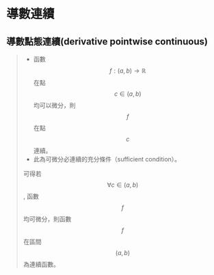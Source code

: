 # 導數連續

## 導數點態連續\(derivative pointwise continuous\)

> * 函數$$f:(a,b) \rightarrow \mathbb{R}$$ 在點$$c  \in (a,b)$$均可以微分，則$$f$$在點$$c$$連續。
> * 此為可微分必連續的充分條件（sufficient condition）。
>
> 可得若$$\forall c \in (a,b)$$, 函數$$f$$均可微分，則函數$$f$$在區間$$(a,b)$$為連續函數。

